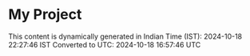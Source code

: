 # My Project

This content is dynamically generated in Indian Time (IST): 2024-10-18 22:27:46 IST
Converted to UTC: 2024-10-18 16:57:46 UTC
